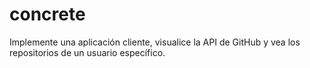 # concrete
Implemente una aplicación cliente, visualice la API de GitHub y vea los repositorios de un usuario específico.
